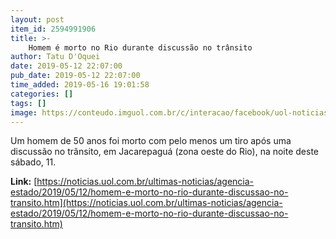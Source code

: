 ```yaml
---
layout: post
item_id: 2594991906
title: >-
    Homem é morto no Rio durante discussão no trânsito
author: Tatu D'Oquei
date: 2019-05-12 22:07:00
pub_date: 2019-05-12 22:07:00
time_added: 2019-05-16 19:01:58
categories: []
tags: []
image: https://conteudo.imguol.com.br/c/interacao/facebook/uol-noticias-600px.jpg
---
```


Um homem de 50 anos foi morto com pelo menos um tiro após uma discussão no trânsito, em Jacarepaguá (zona oeste do Rio), na noite deste sábado, 11.

**Link:** [https://noticias.uol.com.br/ultimas-noticias/agencia-estado/2019/05/12/homem-e-morto-no-rio-durante-discussao-no-transito.htm](https://noticias.uol.com.br/ultimas-noticias/agencia-estado/2019/05/12/homem-e-morto-no-rio-durante-discussao-no-transito.htm)

